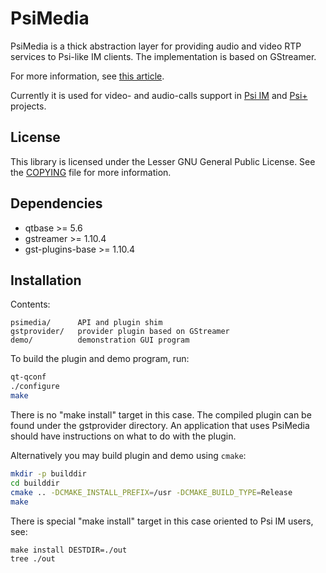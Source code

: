 # PsiMedia

PsiMedia is a thick abstraction layer for providing audio and video RTP services to Psi-like IM clients. The implementation is based on GStreamer.

For more information, see [this article](http://jblog.andbit.net/2008/07/03/introducing-psimedia/).

Currently it is used for video- and audio-calls support in [Psi IM](https://psi-im.org/) and [Psi+](https://psi-plus.com/) projects.

## License

This library is licensed under the Lesser GNU General Public License. See the [COPYING](https://github.com/psi-im/psimedia/blob/master/COPYING) file for more information.

## Dependencies

* qtbase >= 5.6
* gstreamer >= 1.10.4
* gst-plugins-base >= 1.10.4

## Installation

Contents:

```
psimedia/      API and plugin shim
gstprovider/   provider plugin based on GStreamer
demo/          demonstration GUI program
```

To build the plugin and demo program, run:

```sh
qt-qconf
./configure
make
```
There is no "make install" target in this case. The compiled plugin can be found under the gstprovider directory. An application that uses PsiMedia should have instructions on what to do with the plugin.


Alternatively you may build plugin and demo using `cmake`:
```sh
mkdir -p builddir
cd builddir
cmake .. -DCMAKE_INSTALL_PREFIX=/usr -DCMAKE_BUILD_TYPE=Release
make
```
There is special "make install" target in this case oriented to Psi IM users, see:
```
make install DESTDIR=./out
tree ./out
```

